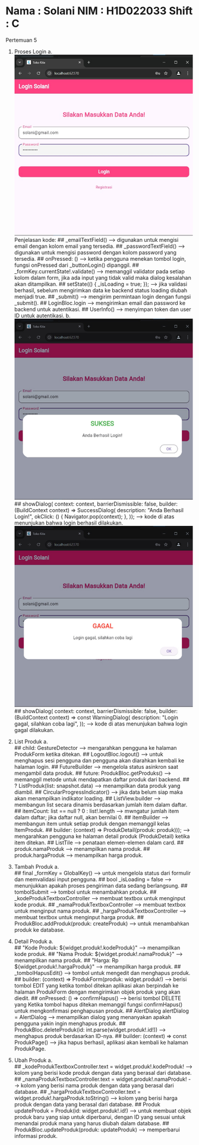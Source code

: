 Nama    : Solani
NIM     : H1D022033
Shift   : C
======================================================================================================================


Pertemuan 5

1.  Proses Login
    a.  ![Halaman Login](login(2).jpeg)
        Penjelasan kode:
        ##  _emailTextField() --> digunakan untuk mengisi email dengan kolom email yang tersedia.
        ##  _passwordTextField() --> digunakan untuk mengisi password dengan kolom password yang tersedia.
        ##  onPressed: () --> ketika pengguna menekan tombol login, fungsi onPressed dari _buttonLogin() dipanggil.
        ##  _formKey.currentState!.validate() --> memanggil validator pada setiap kolom dalam form, jika ada input yang tidak valid maka dialog kesalahan akan ditampilkan.
        ##  setState(() {
            _isLoading = true;
            });
            --> jika validasi berhasil, sebelum mengirimkan data ke backend status loading diubah menjadi true.
        ##  _submit() --> mengirim permintaan login dengan fungsi _submit().
        ##  LoginBloc.login --> mengirimkan email dan password ke backend untuk autentikasi.
        ##  UserInfo() --> menyimpan token dan user ID untuk autentikasi.
    b.  ![Pop Up Berhasil Login](login-berhasil.png)
        ##  showDialog(
            context: context,
            barrierDismissible: false,
            builder: (BuildContext context) => SuccessDialog(
                description: "Anda Berhasil Login!",
                okClick: () {
                Navigator.pop(context);
                },
            ));
            --> kode di atas menunjukan bahwa login berhasil dilakukan.
        ![Pop Up Gagal Login](login-gagal.png)
        ##  showDialog(
            context: context,
            barrierDismissible: false,
            builder: (BuildContext context) => const WarningDialog(
                description: "Login gagal, silahkan coba lagi",
            ));
            --> kode di atas menunjukan bahwa login gagal dilakukan.
2.  List Produk
    a.  
        ##  child: GestureDetector --> mengarahkan pengguna ke halaman ProdukForm ketika ditekan.
        ##  LogoutBloc.logout() --> untuk menghapus sesi pengguna dan pengguna akan diarahkan kembali ke halaman login.
        ##  FutureBuilder --> mengelola status asinkron saat mengambil data produk.
        ##  future: ProdukBloc.getProduks() --> memanggil metode untuk mendapatkan daftar produk dari backend.
        ##  ? ListProduk(list: snapshot.data) --> menampilkan data produk yang diambil.
        ##  CircularProgressIndicator() --> jika data belum siap maka akan menampilkan indikator loading.
        ##  ListView.builder --> membangun list secara dinamis berdasarkan jumlah item dalam daftar.
        ##  itemCount: list == null ? 0 : list!.length --> mwngatur jumlah item dalam daftar; jika daftar null, akan bernilai 0.
        ##  itemBuilder --> membangun item untuk setiap produk dengan memanggil kelas ItemProduk.
        ##  builder: (context) => ProdukDetail(produk: produk))); --> mengarahkan pengguna ke halaman detail produk (ProdukDetail) ketika item ditekan.
        ##  ListTile --> penataan elemen-elemen dalam card.
        ##  produk.namaProduk --> menampilkan nama produk.
        ##  produk.hargaProduk --> menampilkan harga produk.
3.  Tambah Produk
    a.  
        ##  final _formKey = GlobalKey<FormState>() --> untuk mengelola status dari formulir dan memvalidasi input pengguna.
        ##  bool _isLoading = false --> menunjukkan apakah proses pengiriman data sedang berlangsung.
        ##  tombolSubmit --> tombol untuk menambahkan produk.
        ##  _kodeProdukTextboxController --> membuat textbox untuk menginput kode produk.
        ##  _namaProdukTextboxController --> membuat textbox untuk menginput nama produk.
        ##  _hargaProdukTextboxController --> membuat textbox untuk menginput harga produk.
        ##  ProdukBloc.addProduk(produk: createProduk) --> untuk menambahkan produk ke database. 
4.  Detail Produk
    a.  
        ##  "Kode Produk: ${widget.produk!.kodeProduk}" --> menampilkan kode produk.
        ##  "Nama Produk: ${widget.produk!.namaProduk}" --> menampilkan nama produk.
        ##  "Harga: Rp ${widget.produk!.hargaProduk}" --> menampilkan harga produk.
        ##  _tombolHapusEdit() --> tombol untuk mengedit dan menghapus produk.
        ##  builder: (context) => ProdukForm(produk: widget.produk!) --> berisi tombol EDIT yang ketika tombol ditekan aplikasi akan berpindah ke halaman ProdukForm dengan mengirimkan objek produk yang akan diedit.
        ##  onPressed: () => confirmHapus() --> berisi tombol DELETE yang Ketika tombol hapus ditekan memanggil fungsi confirmHapus() untuk mengkonfirmasi penghapusan produk.
        ##  AlertDialog alertDialog = AlertDialog --> menampilkan dialog yang menanyakan apakah pengguna yakin ingin menghapus produk.
        ##  ProdukBloc.deleteProduk(id: int.parse(widget.produk!.id!)) --> menghapus produk berdasarkan ID-nya.
        ##  builder: (context) => const ProdukPage() --> jika hapus berhasil, aplikasi akan kembali ke halaman ProdukPage.
   
5.  Ubah Produk
    a.  
        ##  _kodeProdukTextboxController.text = widget.produk!.kodeProduk! --> kolom yang berisi kode produk dengan data yang berasal dari database.
        ##  _namaProdukTextboxController.text = widget.produk!.namaProduk! --> kolom yang berisi nama produk dengan data yang berasal dari database.
        ##  _hargaProdukTextboxController.text = widget.produk!.hargaProduk.toString() --> kolom yang berisi harga produk dengan data yang berasal dari database.
        ##  Produk updateProduk = Produk(id: widget.produk!.id!) --> untuk membuat objek produk baru yang siap untuk diperbarui, dengan ID yang sesuai untuk menandai produk mana yang harus diubah dalam database.
        ##  ProdukBloc.updateProduk(produk: updateProduk) --> memperbarui informasi produk.

